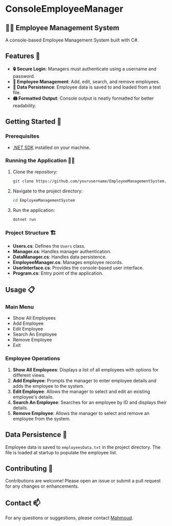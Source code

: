 # ConsoleEmployeeManager
## 🧑‍💼 Employee Management System

A console-based Employee Management System built with C#.

## Features 🚀

- **🔒 Secure Login**: Managers must authenticate using a username and password.
- **👥 Employee Management**: Add, edit, search, and remove employees.
- **💾 Data Persistence**: Employee data is saved to and loaded from a text file.
- **🖨️ Formatted Output**: Console output is neatly formatted for better readability.

## Getting Started 🌟

### Prerequisites

- [.NET SDK](https://dotnet.microsoft.com/download) installed on your machine.

### Running the Application 🏃‍♂️

1. Clone the repository:
    ```sh
    git clone https://github.com/yourusername/EmployeeManagementSystem.git
    ```

2. Navigate to the project directory:
    ```sh
    cd EmployeeManagementSystem
    ```

3. Run the application:
    ```sh
    dotnet run
    ```

### Project Structure 🏗️

- **Users.cs**: Defines the `Users` class.
- **Manager.cs**: Handles manager authentication.
- **DataManager.cs**: Handles data persistence.
- **EmployeeManager.cs**: Manages employee records.
- **UserInterface.cs**: Provides the console-based user interface.
- **Program.cs**: Entry point of the application.

## Usage 📋

### Main Menu

- Show All Employees
- Add Employee
- Edit Employee
- Search An Employee
- Remove Employee
- Exit

### Employee Operations

1. **Show All Employees**: Displays a list of all employees with options for different views.
2. **Add Employee**: Prompts the manager to enter employee details and adds the employee to the system.
3. **Edit Employee**: Allows the manager to select and edit an existing employee's details.
4. **Search An Employee**: Searches for an employee by ID and displays their details.
5. **Remove Employee**: Allows the manager to select and remove an employee from the system.

## Data Persistence 💾

Employee data is saved to `employeesData.txt` in the project directory. The file is loaded at startup to populate the employee list.

## Contributing 🤝

Contributions are welcome! Please open an issue or submit a pull request for any changes or enhancements.

## Contact 📫

For any questions or suggestions, please contact [Mahmoud](mailto:ma7nemahmoud73@gmail.com).

